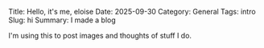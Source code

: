 Title: Hello, it's me, eloise
Date: 2025-09-30
Category: General
Tags: intro
Slug: hi
Summary: I made a blog

I'm using this to post images and thoughts of stuff I do.
